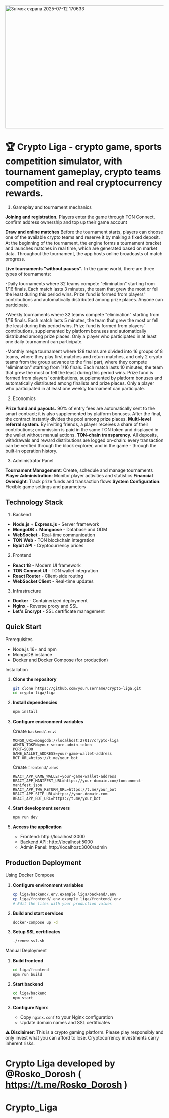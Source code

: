 <img width="1578" height="392" alt="Знімок екрана 2025-07-12 170633" src="https://github.com/user-attachments/assets/db9df69f-e80d-4d1d-9668-7d35540c0f35" />


# 🏆 Crypto Liga - crypto game, sports competition simulator, with tournament gameplay, crypto teams competition and real cryptocurrency rewards.

1. Gameplay and tournament mechanics

**Joining and registration.** 
Players enter the game through TON Connect, confirm address ownership and top up their game account

**Draw and online matches**
Before the tournament starts, players can choose one of the available crypto teams and reserve it by making a fixed deposit. 
At the beginning of the tournament, the engine forms a tournament bracket and launches matches in real time, which are generated based on market data.
Throughout the tournament, the app hosts online broadcasts of match progress.

**Live tournaments "without pauses".**
In the game world, there are three types of tournaments:

-Daily tournaments where 32 teams compete "elimination" starting from 1/16 finals. Each match lasts 3 minutes, the team that grew the most or fell the least during this period wins. Prize fund is formed from players' contributions and automatically distributed among prize places. Anyone can participate.

-Weekly tournaments where 32 teams compete "elimination" starting from 1/16 finals. Each match lasts 5 minutes, the team that grew the most or fell the least during this period wins. Prize fund is formed from players' contributions, supplemented by platform bonuses and automatically distributed among prize places. Only a player who participated in at least one daily tournament can participate.

-Monthly mega tournament where 128 teams are divided into 16 groups of 8 teams, where they play first matches and return matches, and only 2 crypto teams from the group advance to the final part, where they compete "elimination" starting from 1/16 finals. Each match lasts 10 minutes, the team that grew the most or fell the least during this period wins. Prize fund is formed from players' contributions, supplemented by platform bonuses and automatically distributed among finalists and prize places. Only a player who participated in at least one weekly tournament can participate.

2. Economics

**Prize fund and payouts.**
 90% of entry fees are automatically sent to the smart contract; it is also supplemented by platform bonuses. After the final, the contract instantly divides the pool among prize places.
**Multi-level referral system.** 
By inviting friends, a player receives a share of their contributions; commission is paid in the same TON token and displayed in the wallet without manual actions.
**TON-chain transparency.** 
All deposits, withdrawals and reward distributions are logged on-chain: every transaction can be verified through the block explorer, and in the game - through the built-in operation history.


3. Administrator Panel

**Tournament Management**: Create, schedule and manage tournaments
**Player Administration**: Monitor player activities and statistics
**Financial Oversight**: Track prize funds and transaction flows
**System Configuration**: Flexible game settings and parameters

## Technology Stack

1. Backend
- **Node.js** + **Express.js** - Server framework
- **MongoDB** + **Mongoose** - Database and ODM
- **WebSocket** - Real-time communication
- **TON Web** - TON blockchain integration
- **Bybit API** - Cryptocurrency prices

2. Frontend
- **React 18** - Modern UI framework
- **TON Connect UI** - TON wallet integration
- **React Router** - Client-side routing
- **WebSocket Client** - Real-time updates

3. Infrastructure
- **Docker** - Containerized deployment
- **Nginx** - Reverse proxy and SSL
- **Let's Encrypt** - SSL certificate management

## Quick Start

 Prerequisites
- Node.js 16+ and npm
- MongoDB instance
- Docker and Docker Compose (for production)

 Installation

1. **Clone the repository**
   ```bash
   git clone https://github.com/yourusername/crypto-liga.git
   cd crypto-liga/liga
   ```

2. **Install dependencies**
   ```bash
   npm install
   ```

3. **Configure environment variables**
   
   Create `backend/.env`:
   ```env
   MONGO_URI=mongodb://localhost:27017/crypto-liga
   ADMIN_TOKEN=your-secure-admin-token
   PORT=5000
   GAME_WALLET_ADDRESS=your-game-wallet-address
   BOT_URL=https://t.me/your_bot
   ```

   Create `frontend/.env`:
   ```env
   REACT_APP_GAME_WALLET=your-game-wallet-address
   REACT_APP_MANIFEST_URL=https://your-domain.com/tonconnect-manifest.json
   REACT_APP_TWA_RETURN_URL=https://t.me/your_bot
   REACT_APP_SITE_URL=https://your-domain.com
   REACT_APP_BOT_URL=https://t.me/your_bot
   ```

4. **Start development servers**
   ```bash
   npm run dev
   ```

5. **Access the application**
   - Frontend: http://localhost:3000
   - Backend API: http://localhost:5000
   - Admin Panel: http://localhost:3000/admin

## Production Deployment

Using Docker Compose

1. **Configure environment variables**
   ```bash
   cp liga/backend/.env.example liga/backend/.env
   cp liga/frontend/.env.example liga/frontend/.env
   # Edit the files with your production values
   ```

2. **Build and start services**
   ```bash
   docker-compose up -d
   ```

3. **Setup SSL certificates**
   ```bash
   ./renew-ssl.sh
   ```

Manual Deployment

1. **Build frontend**
   ```bash
   cd liga/frontend
   npm run build
   ```

2. **Start backend**
   ```bash
   cd liga/backend
   npm start
   ```

3. **Configure Nginx**
   - Copy `nginx.conf` to your Nginx configuration
   - Update domain names and SSL certificates


**⚠️ Disclaimer**: This is a crypto gaming platform. Please play responsibly and only invest what you can afford to lose. Cryptocurrency investments carry inherent risks.

 Crypto Liga developed by @Rosko_Dorosh ( https://t.me/Rosko_Dorosh ) 
=======
# Crypto_Liga

